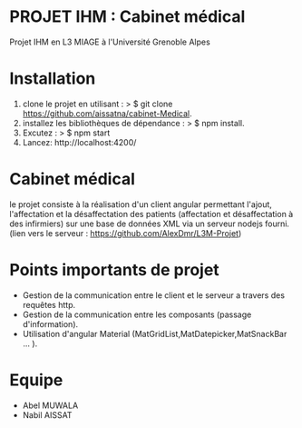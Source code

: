 # PROJET IHM : Cabinet médical
 Projet IHM en L3 MIAGE à l'Université Grenoble Alpes

# Installation
1. clone le projet en utilisant : > $ git clone https://github.com/aissatna/cabinet-Medical.
2. installez les bibliothèques de dépendance  : > $ npm install.
4. Excutez : > $ npm start
3. Lancez: http://localhost:4200/

# Cabinet médical
le projet consiste à la réalisation d'un client angular permettant l'ajout, l'affectation et la désaffectation des patients (affectation et désaffectation à des infirmiers) sur une base de données XML via un serveur nodejs fourni.
(lien vers le serveur : https://github.com/AlexDmr/L3M-Projet)

# Points importants de projet
- Gestion de la communication entre le client et le serveur a travers des requêtes http.
- Gestion de la communication entre les composants (passage d'information).
- Utilisation d'angular Material (MatGridList,MatDatepicker,MatSnackBar ... ).

# Equipe 
- Abel  MUWALA
- Nabil AISSAT


